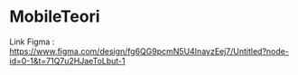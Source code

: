 # MobileTeori

Link Figma : https://www.figma.com/design/fg6QG9pcmN5U4InayzEej7/Untitled?node-id=0-1&t=71Q7u2HJaeToLbut-1
